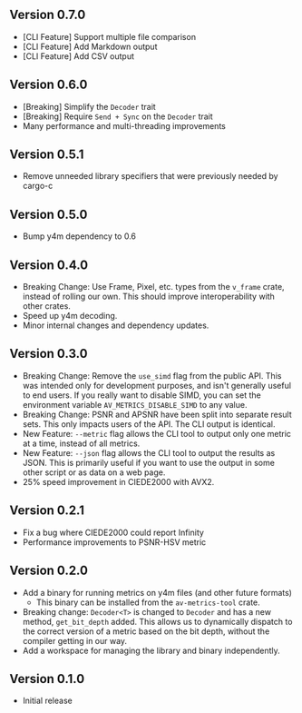 ## Version 0.7.0
- [CLI Feature] Support multiple file comparison
- [CLI Feature] Add Markdown output
- [CLI Feature] Add CSV output

## Version 0.6.0
- [Breaking] Simplify the `Decoder` trait
- [Breaking] Require `Send + Sync` on the `Decoder` trait
- Many performance and multi-threading improvements

## Version 0.5.1
- Remove unneeded library specifiers that were previously needed by cargo-c

## Version 0.5.0
- Bump y4m dependency to 0.6

## Version 0.4.0
- Breaking Change: Use Frame, Pixel, etc. types from the `v_frame` crate,
  instead of rolling our own. This should improve interoperability
  with other crates.
- Speed up y4m decoding.
- Minor internal changes and dependency updates.

## Version 0.3.0
- Breaking Change: Remove the `use_simd` flag from the public API.
  This was intended only for development purposes,
  and isn't generally useful to end users.
  If you really want to disable SIMD,
  you can set the environment variable `AV_METRICS_DISABLE_SIMD` to any value.
- Breaking Change: PSNR and APSNR have been split into separate result sets.
  This only impacts users of the API.
  The CLI output is identical.
- New Feature: `--metric` flag allows the CLI tool to output only one metric at a time,
  instead of all metrics.
- New Feature: `--json` flag allows the CLI tool to output the results as JSON.
  This is primarily useful if you want to use the output in some other script
  or as data on a web page.
- 25% speed improvement in CIEDE2000 with AVX2.

## Version 0.2.1
- Fix a bug where CIEDE2000 could report Infinity
- Performance improvements to PSNR-HSV metric

## Version 0.2.0
- Add a binary for running metrics on y4m files (and other future formats)
  - This binary can be installed from the `av-metrics-tool` crate.
- Breaking change: `Decoder<T>` is changed to `Decoder` and has a new method,
`get_bit_depth` added. This allows us to dynamically dispatch to the correct
version of a metric based on the bit depth, without the compiler getting
in our way.
- Add a workspace for managing the library and binary independently.

## Version 0.1.0
- Initial release
